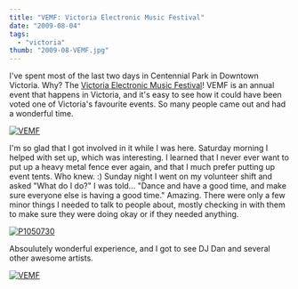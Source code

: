 ```yaml
---
title: "VEMF: Victoria Electronic Music Festival"
date: "2009-08-04"
tags:
  - "victoria"
thumb: "2009-08-VEMF.jpg"
---
```


I've spent most of the last two days in Centennial Park in Downtown Victoria. Why? The [Victoria Electronic Music Festival](http://www.vemf.ca/)! VEMF is an annual event that happens in Victoria, and it's easy to see how it could have been voted one of Victoria's favourite events. So many people came out and had a wonderful time.

[![VEMF](images/7092125021_0d71fdfeae.jpg)](http://www.flickr.com/photos/prairiev/7092125021/ "VEMF by MeShellG, on Flickr")

I'm so glad that I got involved in it while I was here. Saturday morning I helped with set up, which was interesting. I learned that I never ever want to put up a heavy metal fence ever again, and that I much prefer putting up event tents. Who knew. :) Sunday night I went on my volunteer shift and asked "What do I do?" I was told... "Dance and have a good time, and make sure everyone else is having a good time." Amazing. There were only a few minor things I needed to talk to people about, mostly checking in with them to make sure they were doing okay or if they needed anything.

[![P1050730](images/4489189898_bb7fa82324.jpg)](http://www.flickr.com/photos/prairiev/4489189898/ "P1050730 by MeShellG, on Flickr")

Absoulutely wonderful experience, and I got to see DJ Dan and several other awesome artists.

[![VEMF](images/7092125443_90b0f8c90f.jpg)](http://www.flickr.com/photos/prairiev/7092125443/ "VEMF by MeShellG, on Flickr")

